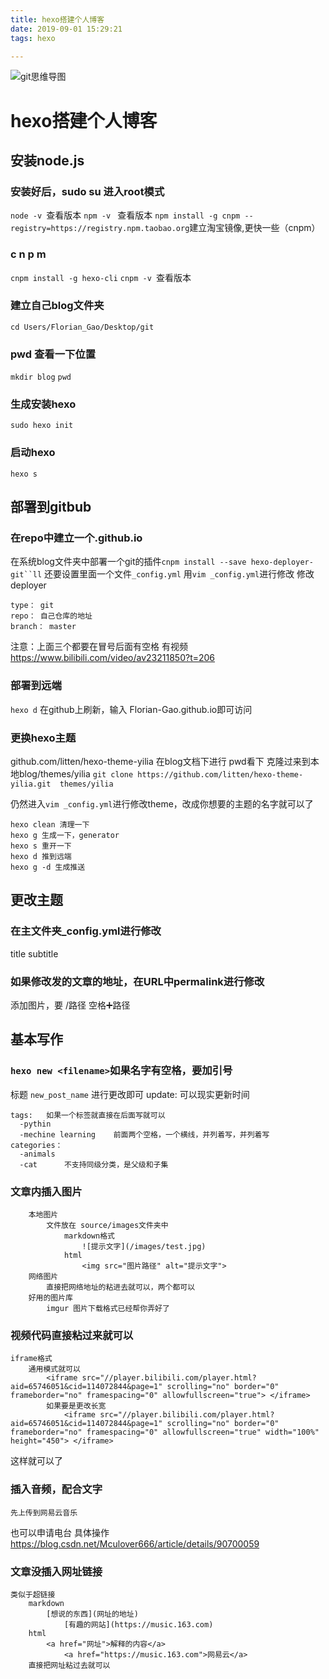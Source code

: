 ```yaml
---
title: hexo搭建个人博客
date: 2019-09-01 15:29:21
tags: hexo

---
```

![git思维导图](/images/hexo.png)

# hexo搭建个人博客

## 安装node.js
### 安装好后，sudo su 进入root模式
`node -v `查看版本
`npm -v ` 查看版本
`npm install -g cnpm --registry=https://registry.npm.taobao.org`建立淘宝镜像,更快一些（cnpm）
### c n p m
`cnpm install -g hexo-cli`
`cnpm -v `查看版本
### 建立自己blog文件夹
`cd Users/Florian_Gao/Desktop/git`
### pwd 查看一下位置
`mkdir blog`
`pwd`
### 生成安装hexo
`sudo hexo init`
### 启动hexo
`hexo s`


## 部署到gitbub
### 在repo中建立一个<githubname>.github.io
在系统blog文件夹中部署一个git的插件`cnpm install --save hexo-deployer-git``ll`
还要设置里面一个文件`_config.yml`
用`vim _config.yml`进行修改
修改deployer
```
type： git
repo： 自己仓库的地址
branch： master
```
注意：上面三个都要在冒号后面有空格
有视频 https://www.bilibili.com/video/av23211850?t=206
### 部署到远端
`hexo d`
在github上刷新，输入 Florian-Gao.github.io即可访问
### 更换hexo主题
github.com/litten/hexo-theme-yilia
		在blog文档下进行  pwd看下
克隆过来到本地blog/themes/yilia
`git clone https://github.com/litten/hexo-theme-yilia.git  themes/yilia`

仍然进入`vim _config.yml`进行修改theme，改成你想要的主题的名字就可以了
```
hexo clean 清理一下
hexo g 生成一下，generator
hexo s 重开一下
hexo d 推到远端
hexo g -d 生成推送
```
## 更改主题
### 在主文件夹_config.yml进行修改
title
subtitle 

### 如果修改发的文章的地址，在URL中permalink进行修改
添加图片，要 /路径
空格➕路径


##  基本写作
###  `hexo new <filename>`如果名字有空格，要加引号
标题  `new_post_name` 进行更改即可
update: 可以现实更新时间
```
tags:   如果一个标签就直接在后面写就可以
  -pythin
  -mechine learning    前面两个空格，一个横线，并列着写，并列着写
categories： 
  -animals
  -cat      不支持同级分类，是父级和子集
```
### 文章内插入图片
```
	本地图片
		文件放在 source/images文件夹中
			markdown格式
				![提示文字](/images/test.jpg)
			html
				<img src="图片路径" alt="提示文字">
	网络图片
		直接把网络地址的粘进去就可以，两个都可以
	好用的图片库
		imgur 图片下载格式已经帮你弄好了
```
### 视频代码直接粘过来就可以 
```
iframe格式
	通用模式就可以 
		<iframe src="//player.bilibili.com/player.html?aid=65746051&cid=114072844&page=1" scrolling="no" border="0" frameborder="no" framespacing="0" allowfullscreen="true"> </iframe>
		如果要是更改长宽
			<iframe src="//player.bilibili.com/player.html?aid=65746051&cid=114072844&page=1" scrolling="no" border="0" frameborder="no" framespacing="0" allowfullscreen="true" width="100%" height="450"> </iframe>

```
这样就可以了
### 插入音频，配合文字
	先上传到网易云音乐
也可以申请电台
具体操作
https://blog.csdn.net/Mculover666/article/details/90700059
### 文章没插入网址链接
```
类似于超链接
	markdown
		[想说的东西](网址的地址)
			[有趣的网站](https://music.163.com)
	html
		<a href="网址">解释的内容</a>
			<a href="https://music.163.com">网易云</a>
	直接把网址粘过去就可以
```
